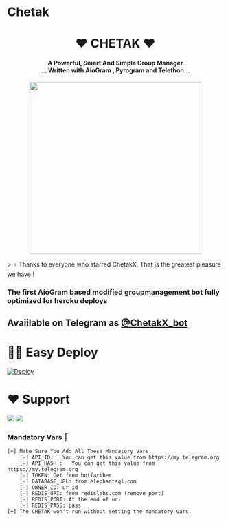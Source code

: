 # Chetak

<h1 align="center"><b>❤️ CHETAK ❤️</b></h1>

<h4 align="center">A Powerful, Smart And Simple Group Manager <br> ... Written with AioGram , Pyrogram and Telethon...</h4>
<p align='center'>

<p align="center"><a href="https://t.me/Chetak_support"><img src="https://telegra.ph/file/48b865939f43780fd84ab.jpg" width="400"></a></p>
> ⭐️ Thanks to everyone who starred ChetakX, That is the greatest pleasure we have !

### The first AioGram based modified groupmanagement bot fully optimized for heroku deploys

## Avaiilable on Telegram as [@ChetakX_bot](https://t.me/ChetakXbot)

# 🏃‍♂️ Easy Deploy 
[![Deploy](https://www.herokucdn.com/deploy/button.svg)](https://heroku.com/deploy?template=https://github.com/TeamDaisyX/DaisyX-v2.0.git)
# ❤️ Support
<a href="https://t.me/Chetak_support"><img src="https://img.shields.io/badge/Join-Telegram%20Channel-red.svg?logo=Telegram"></a>
<a href="https://t.me/ChetakUpdates"><img src="https://img.shields.io/badge/Join-Telegram%20Group-blue.svg?logo=telegram"></a>

### Mandatory Vars 📒
```
[+] Make Sure You Add All These Mandatory Vars. 
    [-] API_ID:   You can get this value from https://my.telegram.org
    [-] API_HASH :   You can get this value from https://my.telegram.org
    [-] TOKEN: Get from botfarther
    [-] DATABASE_URL: from elephantsql.com
    [-] OWNER_ID: ur id
    [-] REDIS_URI: from redislabs.com (remove port)
    [-] REDIS_PORT: At the end of uri
    [-] REDIS_PASS: pass
[+] The CHETAK won't run without setting the mandatory vars.
